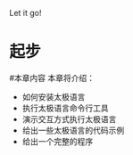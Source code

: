 Let it go!

# 起步

#本章内容
本章将介绍：
* 如何安装太极语言
* 执行太极语言命令行工具
* 演示交互方式执行太极语言
* 给出一些太极语言的代码示例
* 给出一个完整的程序


